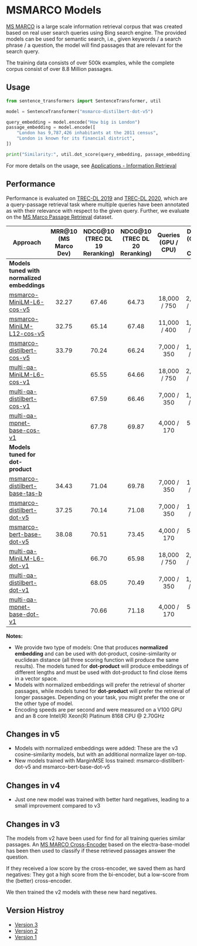 # MSMARCO Models 
[MS MARCO](https://microsoft.github.io/msmarco/) is a large scale information retrieval corpus that was created based on real user search queries using Bing search engine. The provided models can be used for semantic search, i.e., given keywords / a search phrase / a question, the model will find passages that are relevant for the search query.

The training data consists of over 500k examples, while the complete  corpus consist of over 8.8 Million passages.
 
## Usage
```python
from sentence_transformers import SentenceTransformer, util

model = SentenceTransformer("msmarco-distilbert-dot-v5")

query_embedding = model.encode("How big is London")
passage_embedding = model.encode([
    "London has 9,787,426 inhabitants at the 2011 census",
    "London is known for its financial district",
])

print("Similarity:", util.dot_score(query_embedding, passage_embedding))
```


For more details on the usage, see [Applications - Information Retrieval](../../examples/applications/retrieve_rerank/README.md)


## Performance
Performance is evaluated on [TREC-DL 2019](https://microsoft.github.io/msmarco/TREC-Deep-Learning-2019) and [TREC-DL 2020](https://microsoft.github.io/msmarco/TREC-Deep-Learning-2020), which are a query-passage retrieval task where multiple queries have been annotated as with their relevance with respect to the given query.  Further, we evaluate on the [MS Marco Passage Retrieval](https://github.com/microsoft/MSMARCO-Passage-Ranking/) dataset. 


| Approach       | MRR@10 (MS Marco Dev) | NDCG@10 (TREC DL 19 Reranking) | NDCG@10 (TREC DL 20 Reranking) |   Queries (GPU / CPU) | Docs (GPU / CPU)
| ------------- | :-------------: | :-------------: | :---: | :---: | :---: |
| **Models tuned with normalized embeddings** | |
| [msmarco-MiniLM-L6-cos-v5](https://huggingface.co/sentence-transformers/msmarco-MiniLM-L6-cos-v5) | 32.27 | 67.46 | 64.73 | 18,000 / 750 | 2,800 / 180
| [msmarco-MiniLM-L12-cos-v5](https://huggingface.co/sentence-transformers/msmarco-MiniLM-L12-cos-v5) | 32.75 | 65.14 | 67.48 | 11,000 / 400 | 1,500 / 90
| [msmarco-distilbert-cos-v5](https://huggingface.co/sentence-transformers/msmarco-distilbert-cos-v5) | 33.79 | 70.24 | 66.24  | 7,000 / 350 | 1,100 / 70
| [multi-qa-MiniLM-L6-cos-v1](https://huggingface.co/sentence-transformers/multi-qa-MiniLM-L6-cos-v1) | | 65.55 | 64.66 | 18,000 / 750 | 2,800 / 180 
| [multi-qa-distilbert-cos-v1](https://huggingface.co/sentence-transformers/multi-qa-distilbert-cos-v1) | | 67.59 | 66.46 | 7,000 / 350 | 1,100 / 70
| [multi-qa-mpnet-base-cos-v1](https://huggingface.co/sentence-transformers/multi-qa-mpnet-base-cos-v1) | | 67.78 |	69.87 | 4,000 / 170 |  540 / 30
| **Models tuned for dot-product** | |
| [msmarco-distilbert-base-tas-b](https://huggingface.co/sentence-transformers/msmarco-distilbert-base-tas-b) | 34.43 | 71.04 | 69.78  | 7,000 / 350 | 1100 / 70
| [msmarco-distilbert-dot-v5](https://huggingface.co/sentence-transformers/msmarco-distilbert-dot-v5) | 37.25 | 70.14 | 71.08 | 7,000 / 350 | 1100 / 70
| [msmarco-bert-base-dot-v5](https://huggingface.co/sentence-transformers/msmarco-bert-base-dot-v5) | 38.08 | 70.51	| 73.45 | 4,000 / 170 |  540 / 30
| [multi-qa-MiniLM-L6-dot-v1](https://huggingface.co/sentence-transformers/multi-qa-MiniLM-L6-dot-v1) | | 66.70 | 65.98 | 18,000 / 750 | 2,800 / 180 
| [multi-qa-distilbert-dot-v1](https://huggingface.co/sentence-transformers/multi-qa-distilbert-dot-v1) | | 68.05 | 70.49 | 7,000 / 350 | 1,100 / 70
| [multi-qa-mpnet-base-dot-v1](https://huggingface.co/sentence-transformers/multi-qa-mpnet-base-dot-v1) | | 70.66 |	71.18 | 4,000 / 170 |  540 / 30


**Notes:**
- We provide two type of models: One that produces **normalized embedding** and can be used with dot-product, cosine-similarity or euclidean distance (all three scoring function will produce the same results). The models tuned for **dot-product** will produce embeddings of different lengths and must be used with dot-product to find close items in a vector space.
- Models with normalized embeddings will prefer the retrieval of shorter passages, while models tuned for **dot-product** will prefer the retrieval of longer passages. Depending on your task, you might prefer the one or the other type of model.
- Encoding speeds are per second and were measured on a V100 GPU and an 8 core Intel(R) Xeon(R) Platinum 8168 CPU @ 2.70GHz


## Changes in v5
- Models with normalized embeddings were added: These are the v3 cosine-similarity models, but with an additional normalize layer on-top.
- New models trained with MarginMSE loss trained: msmarco-distilbert-dot-v5 and msmarco-bert-base-dot-v5

## Changes in v4
- Just one new model was trained with better hard negatives, leading to a small improvement compared to v3

## Changes in v3
The models from v2 have been used for find for all training queries similar passages. An [MS MARCO Cross-Encoder](ce-msmarco.md) based on the electra-base-model has been then used to classify if these retrieved passages answer the question.

If they received a low score by the cross-encoder, we saved them as hard negatives: They got a high score from the bi-encoder, but a low-score from the (better) cross-encoder.

We then trained the v2 models with these new hard negatives.

## Version Histroy 

- [Version 3](msmarco-v3.md)
- [Version 2](msmarco-v2.md)
- [Version 1](msmarco-v1.md)
